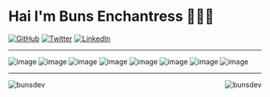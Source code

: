 <h1> Hai I'm Buns Enchantress 👩🏻‍💻 </h1>

<p>
	<a href="https://github.com/BunsDev"><img src="https://img.shields.io/github/followers/bunsdev.svg?label=GitHub&style=social" alt="GitHub"></a>
	<a href="https://twitter.com/0xBuns"><img src="https://img.shields.io/twitter/follow/0xbuns?label=Twitter&style=social" alt="Twitter"></a>
	<a href="https://www.linkedin.com/in/buns"><img src="https://img.shields.io/badge/LinkedIn--_.svg?style=social&logo=linkedin" alt="LinkedIn"></a>
<br></p>

---

![image](https://img.shields.io/badge/Ethereum-3C3C3D?style=for-the-badge&logo=Ethereum&logoColor=white)
![image](https://img.shields.io/badge/Solidity-e6e6e6?style=for-the-badge&logo=solidity&logoColor=black)
![image](https://img.shields.io/badge/Bitcoin-000000?style=for-the-badge&logo=bitcoin&logoColor=white)
![image](https://img.shields.io/badge/JavaScript-323330?style=for-the-badge&logo=javascript&logoColor=F7DF1E)
![image](https://img.shields.io/badge/Python-FFD43B?style=for-the-badge&logo=python&logoColor=blue)
![image](https://img.shields.io/badge/R-276DC3?style=for-the-badge&logo=r&logoColor=white)
![image](https://img.shields.io/badge/TensorFlow-FF6F00?style=for-the-badge&logo=tensorflow&logoColor=white)
![image](https://img.shields.io/badge/MySQL-005C84?style=for-the-badge&logo=mysql&logoColor=white)

---

<p><img align="left" src="https://github-readme-stats.vercel.app/api?username=bunsdev&show_icons=true&locale=en&theme=graywhite&include_all_commits=true&count_private=true" alt="bunsdev" /></p>
<p><img align="right" src="https://github-readme-streak-stats.herokuapp.com/?user=bunsdev&" alt="bunsdev" /></p>
<!-- <p>&nbsp;<img  src="https://github-readme-stats.vercel.app/api/top-langs?username=bunsdev&show_icons=true&locale=en&layout=compact&hide=HTML,jupyter%20notebook" alt="bunsdev" align="center"  /></p> -->

<br>


<!--

---

## Proof of Work...

<a href="https://github.com/BunsDev/serverless">
  <img align="center" style="margin:1rem 0.5rem" src="https://github-readme-stats.vercel.app/api/pin/?username=BunsDev&repo=serverless&title_color=000000&text_color=000000&icon_color=000000&bg_color=ffffff" />
</a>

<a href="https://github.com/SoulSwapFinance/soul-api">
  <img align="center" style="margin:1rem 0.5rem" src="https://github-readme-stats.vercel.app/api/pin/?username=SoulSwapFinance&repo=soul-api&title_color=000000&text_color=000000&icon_color=000000&bg_color=ffffff" />
</a>

<a href="https://github.com/SoulSwapFinance/soul-api">
  <img align="center" style="margin:1rem 0.5rem" src="https://github-readme-stats.vercel.app/api/pin/?username=SoulSwapFinance&repo=soul-api&title_color=000000&text_color=000000&icon_color=000000&bg_color=ffffff" />
</a>

<a href="https://github.com/SoulSwapFinance/soul-api">
  <img align="center" style="margin:1rem 0.5rem" src="https://github-readme-stats.vercel.app/api/pin/?username=SoulSwapFinance&repo=soul-api&title_color=000000&text_color=000000&icon_color=000000&bg_color=ffffff" />
</a>

<a href="https://github.com/SoulSwapFinance/soul-api">
  <img align="center" style="margin:1rem 0.5rem" src="https://github-readme-stats.vercel.app/api/pin/?username=SoulSwapFinance&repo=soul-api&title_color=000000&text_color=000000&icon_color=000000&bg_color=ffffff" />
</a>

<a href="https://github.com/SoulSwapFinance/soul-api">
  <img align="center" style="margin:1rem 0.5rem" src="https://github-readme-stats.vercel.app/api/pin/?username=SoulSwapFinance&repo=soul-api&title_color=000000&text_color=000000&icon_color=000000&bg_color=ffffff" />
</a>
## Publications
- [Assert vs. Revert](https://soliditywiz.medium.com/assert-vs-require-730148b385e0)
- [Automating Smart Contracts](https://soliditywiz.medium.com/smart-contract-automation-ca109805b23a)
- [An Unruggable Airdrop](https://soliditywiz.medium.com/an-unruggable-airdrop-63c2ee9f242d)
- [How to: Develop Your Liquidity Mine](https://soliditywiz.medium.com/how-to-develop-your-liquidity-mine-9d47656fe678)
- [Time (in) Smart Contract(s)](https://soliditywiz.medium.com/time-in-smart-contract-s-eec4a2fd108e)
- [Cryptographic Hash Function](https://soliditywiz.medium.com/cryptographic-hash-function-beaa2408260)
- [Merkle (Hash) Trees: Explained](https://soliditywiz.medium.com/merkle-hash-trees-explained-ea384f2af7e8)

-->
